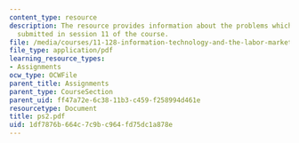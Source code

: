 ```yaml
---
content_type: resource
description: The resource provides information about the problems which are to be
  submitted in session 11 of the course.
file: /media/courses/11-128-information-technology-and-the-labor-market-spring-2005/1df7876b664c7c9bc964fd75dc1a878e_ps2.pdf
file_type: application/pdf
learning_resource_types:
- Assignments
ocw_type: OCWFile
parent_title: Assignments
parent_type: CourseSection
parent_uid: ff47a72e-6c38-11b3-c459-f258994d461e
resourcetype: Document
title: ps2.pdf
uid: 1df7876b-664c-7c9b-c964-fd75dc1a878e
---
```

